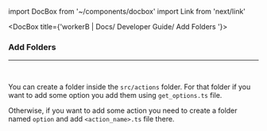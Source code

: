 import DocBox from '~/components/docbox'
import Link from 'next/link'


<DocBox title={'workerB | Docs/ Developer Guide/ Add Folders '}>

### **Add Folders**
<hr/>
<br/>

You can create a folder inside the `src/actions` folder. For that folder if you want to add some option you add them using `get_options.ts` file.

Otherwise, if you want to add some action you need to create a folder named `option` and add `<action_name>.ts` file there.

</DocBox>
